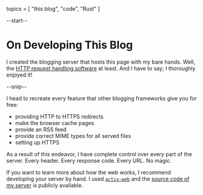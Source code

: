topics = [ "this blog", "code", "Rust" ]

--start--

# On Developing This Blog

I created the blogging server that hosts this page with my bare hands.
Well, the [HTTP request handling software](https://github.com/MarcelGarus/server) at least.
And I have to say; I thoroughly enjoyed it!

--snip--

I head to recreate every feature that other blogging frameworks give you for free:

* providing HTTP to HTTPS redirects
* make the browser cache pages
* provide an RSS feed
* provide correct MIME types for all served files
* setting up HTTPS

As a result of this endeavor, I have complete control over every part of the server.
Every header.
Every response code.
Every URL.
No magic.

If you want to learn more about how the web works, I recommend developing your server by hand.
I used [`actix-web`](https://crates.io/crates/actix-web) and the [source code of my server](https://github.com/MarcelGarus/server) is publicly available.
